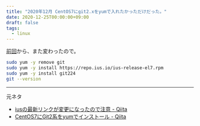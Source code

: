```yaml
---
title: "2020年12月 CentOS7にgit2.xをyumで入れたかっただけだった。"
date: 2020-12-25T00:00:00+09:00
draft: false
tags:
  - linux
---
```


[前回](https://halflite.github.io/techlog/posts/20200117_git_ver/ "2020年1月、CentOS7にgit2.xをyumで入れたかっただけだった。 – ひとり開発日記。")から、また変わったので。

```sh
sudo yum -y remove git
sudo yum -y install https://repo.ius.io/ius-release-el7.rpm
sudo yum -y install git224
git --version
```

______

元ネタ

- [iusの最新リンクが変更になったので注意 - Qiita](https://qiita.com/seal_qiita/items/981a9284ecd44e54af96 "iusの最新リンクが変更になったので注意 - Qiita")
- [CentOS7にGit2系をyumでインストール - Qiita](https://qiita.com/d-dai/items/3cc0c8c81911d5b6cce5 "CentOS7にGit2系をyumでインストール - Qiita")